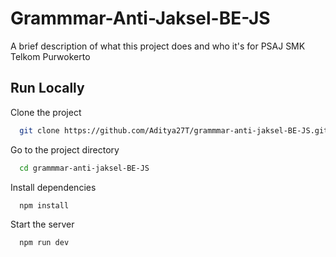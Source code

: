 
# Grammmar-Anti-Jaksel-BE-JS

A brief description of what this project does and who it's for PSAJ SMK Telkom Purwokerto




## Run Locally

Clone the project

```bash
  git clone https://github.com/Aditya27T/grammmar-anti-jaksel-BE-JS.git
```

Go to the project directory

```bash
  cd grammmar-anti-jaksel-BE-JS
```

Install dependencies

```bash
  npm install
```

Start the server

```bash
  npm run dev
```

